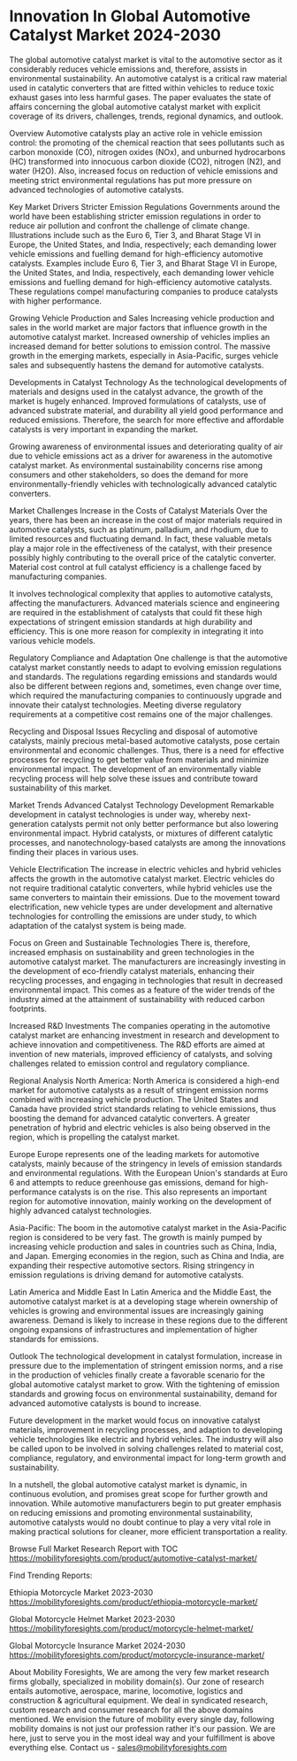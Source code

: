 # Innovation In Global Automotive Catalyst Market 2024-2030 #
The global automotive catalyst market is vital to the automotive sector as it considerably reduces vehicle emissions and, therefore, assists in environmental sustainability. An automotive catalyst is a critical raw material used in catalytic converters that are fitted within vehicles to reduce toxic exhaust gases into less harmful gases. The paper evaluates the state of affairs concerning the global automotive catalyst market with explicit coverage of its drivers, challenges, trends, regional dynamics, and outlook. 

Overview
Automotive catalysts play an active role in vehicle emission control: the promoting of the chemical reaction that sees pollutants such as carbon monoxide (CO), nitrogen oxides (NOx), and unburned hydrocarbons (HC) transformed into innocuous carbon dioxide (CO2), nitrogen (N2), and water (H2O). Also, increased focus on reduction of vehicle emissions and meeting strict environmental regulations has put more pressure on advanced technologies of automotive catalysts.

Key Market Drivers
Stricter Emission Regulations Governments around the world have been establishing stricter emission regulations in order to reduce air pollution and confront the challenge of climate change. Illustrations include such as the Euro 6, Tier 3, and Bharat Stage VI in Europe, the United States, and India, respectively; each demanding lower vehicle emissions and fuelling demand for high-efficiency automotive catalysts. Examples include Euro 6, Tier 3, and Bharat Stage VI in Europe, the United States, and India, respectively, each demanding lower vehicle emissions and fuelling demand for high-efficiency automotive catalysts. These regulations compel manufacturing companies to produce catalysts with higher performance.

Growing Vehicle Production and Sales Increasing vehicle production and sales in the world market are major factors that influence growth in the automotive catalyst market. Increased ownership of vehicles implies an increased demand for better solutions to emission control. The massive growth in the emerging markets, especially in Asia-Pacific, surges vehicle sales and subsequently hastens the demand for automotive catalysts.

Developments in Catalyst Technology As the technological developments of materials and designs used in the catalyst advance, the growth of the market is hugely enhanced. Improved formulations of catalysts, use of advanced substrate material, and durability all yield good performance and reduced emissions. Therefore, the search for more effective and affordable catalysts is very important in expanding the market.

Growing awareness of environmental issues and deteriorating quality of air due to vehicle emissions act as a driver for awareness in the automotive catalyst market. As environmental sustainability concerns rise among consumers and other stakeholders, so does the demand for more environmentally-friendly vehicles with technologically advanced catalytic converters.

Market Challenges
Increase in the Costs of Catalyst Materials Over the years, there has been an increase in the cost of major materials required in automotive catalysts, such as platinum, palladium, and rhodium, due to limited resources and fluctuating demand. In fact, these valuable metals play a major role in the effectiveness of the catalyst, with their presence possibly highly contributing to the overall price of the catalytic converter. Material cost control at full catalyst efficiency is a challenge faced by manufacturing companies.

It involves technological complexity that applies to automotive catalysts, affecting the manufacturers. Advanced materials science and engineering are required in the establishment of catalysts that could fit these high expectations of stringent emission standards at high durability and efficiency. This is one more reason for complexity in integrating it into various vehicle models.

Regulatory Compliance and Adaptation One challenge is that the automotive catalyst market constantly needs to adapt to evolving emission regulations and standards. The regulations regarding emissions and standards would also be different between regions and, sometimes, even change over time, which required the manufacturing companies to continuously upgrade and innovate their catalyst technologies. Meeting diverse regulatory requirements at a competitive cost remains one of the major challenges.

Recycling and Disposal Issues Recycling and disposal of automotive catalysts, mainly precious metal-based automotive catalysts, pose certain environmental and economic challenges. Thus, there is a need for effective processes for recycling to get better value from materials and minimize environmental impact. The development of an environmentally viable recycling process will help solve these issues and contribute toward sustainability of this market.

Market Trends
Advanced Catalyst Technology Development Remarkable development in catalyst technologies is under way, whereby next-generation catalysts permit not only better performance but also lowering environmental impact. Hybrid catalysts, or mixtures of different catalytic processes, and nanotechnology-based catalysts are among the innovations finding their places in various uses.

Vehicle Electrification The increase in electric vehicles and hybrid vehicles affects the growth in the automotive catalyst market. Electric vehicles do not require traditional catalytic converters, while hybrid vehicles use the same converters to maintain their emissions. Due to the movement toward electrification, new vehicle types are under development and alternative technologies for controlling the emissions are under study, to which adaptation of the catalyst system is being made.

Focus on Green and Sustainable Technologies There is, therefore, increased emphasis on sustainability and green technologies in the automotive catalyst market. The manufacturers are increasingly investing in the development of eco-friendly catalyst materials, enhancing their recycling processes, and engaging in technologies that result in decreased environmental impact. This comes as a feature of the wider trends of the industry aimed at the attainment of sustainability with reduced carbon footprints.

Increased R&D Investments The companies operating in the automotive catalyst market are enhancing investment in research and development to achieve innovation and competitiveness. The R&D efforts are aimed at invention of new materials, improved efficiency of catalysts, and solving challenges related to emission control and regulatory compliance.

Regional Analysis
North America: North America is considered a high-end market for automotive catalysts as a result of stringent emission norms combined with increasing vehicle production. The United States and Canada have provided strict standards relating to vehicle emissions, thus boosting the demand for advanced catalytic converters. A greater penetration of hybrid and electric vehicles is also being observed in the region, which is propelling the catalyst market.

Europe Europe represents one of the leading markets for automotive catalysts, mainly because of the stringency in levels of emission standards and environmental regulations. With the European Union's standards at Euro 6 and attempts to reduce greenhouse gas emissions, demand for high-performance catalysts is on the rise. This also represents an important region for automotive innovation, mainly working on the development of highly advanced catalyst technologies.

Asia-Pacific: The boom in the automotive catalyst market in the Asia-Pacific region is considered to be very fast. The growth is mainly pumped by increasing vehicle production and sales in countries such as China, India, and Japan. Emerging economies in the region, such as China and India, are expanding their respective automotive sectors. Rising stringency in emission regulations is driving demand for automotive catalysts.

Latin America and Middle East In Latin America and the Middle East, the automotive catalyst market is at a developing stage wherein ownership of vehicles is growing and environmental issues are increasingly gaining awareness. Demand is likely to increase in these regions due to the different ongoing expansions of infrastructures and implementation of higher standards for emissions. 

Outlook
The technological development in catalyst formulation, increase in pressure due to the implementation of stringent emission norms, and a rise in the production of vehicles finally create a favorable scenario for the global automotive catalyst market to grow. With the tightening of emission standards and growing focus on environmental sustainability, demand for advanced automotive catalysts is bound to increase.

Future development in the market would focus on innovative catalyst materials, improvement in recycling processes, and adaption to developing vehicle technologies like electric and hybrid vehicles. The industry will also be called upon to be involved in solving challenges related to material cost, compliance, regulatory, and environmental impact for long-term growth and sustainability.

In a nutshell, the global automotive catalyst market is dynamic, in continuous evolution, and promises great scope for further growth and innovation. While automotive manufacturers begin to put greater emphasis on reducing emissions and promoting environmental sustainability, automotive catalysts would no doubt continue to play a very vital role in making practical solutions for cleaner, more efficient transportation a reality.



Browse Full Market Research Report with TOC https://mobilityforesights.com/product/automotive-catalyst-market/

Find Trending Reports:



Ethiopia Motorcycle Market 2023-2030 https://mobilityforesights.com/product/ethiopia-motorcycle-market/



Global Motorcycle Helmet Market 2023-2030 https://mobilityforesights.com/product/motorcycle-helmet-market/



Global Motorcycle Insurance Market 2024-2030 https://mobilityforesights.com/product/motorcycle-insurance-market/

About Mobility Foresights,
We are among the very few market research firms globally, specialized in mobility domain(s). Our zone of research entails automotive, aerospace, marine, locomotive, logistics and construction & agricultural equipment. We deal in syndicated research, custom research and consumer research for all the above domains mentioned.
We envision the future of mobility every single day, following mobility domains is not just our profession rather it's our passion. We are here, just to serve you in the most ideal way and your fulfillment is above everything else. Contact us -  sales@mobilityforesights.com 



